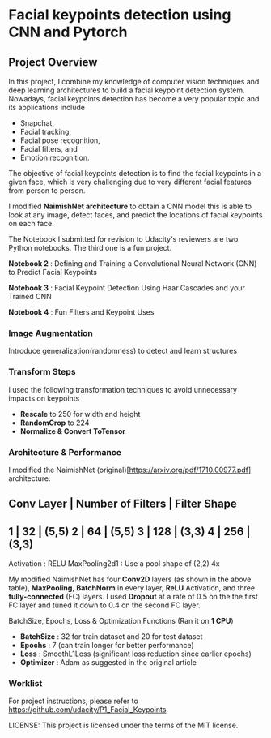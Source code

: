 [//]: # (Image References)

[image1]: ./images/key_pts_example.png "Facial Keypoint Detection"

# Facial keypoints detection using CNN and Pytorch

## Project Overview

In this project, I combine my knowledge of computer vision techniques and deep learning architectures to build a facial keypoint detection system. Nowadays, facial keypoints detection has become a very popular topic and its applications include 
- Snapchat, 
- Facial tracking, 
- Facial pose recognition, 
- Facial filters, and 
- Emotion recognition. 

The objective of facial keypoints detection is to find the facial keypoints in a given face, which is very challenging due to very different facial features from person to person.

I modified **NaimishNet architecture** to obtain a CNN model this is able to look at any image, detect faces, and predict the locations of facial keypoints on each face.

The Notebook I submitted for revision to Udacity's reviewers are two Python notebooks. The third one is a fun project.

__Notebook 2__ : Defining and Training a Convolutional Neural Network (CNN) to Predict Facial Keypoints

__Notebook 3__ : Facial Keypoint Detection Using Haar Cascades and your Trained CNN

__Notebook 4__ : Fun Filters and Keypoint Uses

### Image Augmentation
Introduce generalization(randomness) to detect and learn structures

### Transform Steps
I used the following transformation techniques to avoid unnecessary impacts on keypoints
- **Rescale** to 250 for width and height
- **RandomCrop** to 224
- **Normalize & Convert ToTensor**

### Architecture & Performance
I modified the NaimishNet (original)[https://arxiv.org/pdf/1710.00977.pdf] architecture. 

Conv Layer | Number of Filters | Filter Shape
---------------------------------------------
1          |        32         |    (5,5)
2          |        64         |    (5,5)
3          |        128        |    (3,3)
4          |        256        |    (3,3)
---------------------------------------------
Activation : RELU
MaxPooling2d1 : Use a pool shape of (2,2) 4x

My modified NaimishNet has four **Conv2D** layers (as shown in the above table), **MaxPooling**, **BatchNorm** in every layer, **ReLU** Activation, and three **fully-connected** (FC) layers. I used **Dropout** at a rate of 0.5 on the the first FC layer and tuned it down to 0.4 on the second FC layer.


BatchSize, Epochs, Loss & Optimization Functions (Ran it on **1 CPU**)
- **BatchSize** : 32 for train dataset and 20 for test dataset
- **Epochs**   : 7 (can train longer for better performance)
- **Loss**     : SmoothL1Loss (significant loss reduction since earlier epochs)
- **Optimizer** : Adam as suggested in the original article
	

### Worklist
For project instructions, please refer to https://github.com/udacity/P1_Facial_Keypoints


LICENSE: This project is licensed under the terms of the MIT license.

